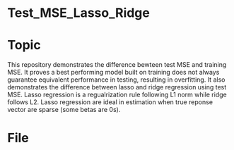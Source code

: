 # Test_MSE_Lasso_Ridge

# Topic
This repository demonstrates the difference bewteen test MSE and training MSE. It proves a best performing model built on training does not always guarantee equivalent performance in testing, resulting in overfitting. It also demonstrates the difference between lasso and ridge regression using test MSE. Lasso regression is a regualrization rule following L1 norm while ridge follows L2. Lasso regression are ideal in estimation when true reponse vector are sparse (some betas are 0s). 


# File

